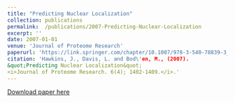 ```yaml
---
title: "Predicting Nuclear Localization"
collection: publications
permalink:  /publications/2007-Predicting-Nuclear-Localization 
excerpt: ''
date: 2007-01-01
venue: 'Journal of Proteome Research'
paperurl: 'https://link.springer.com/chapter/10.1007/978-3-540-78839-3_10'
citation: 'Hawkins, J., Davis, L. and Bod\'en, M., (2007).
&quot;Predicting Nuclear Localization&quot; 
<i>Journal of Proteome Research. 6(4); 1402-1409.</i>.'
---
```


[Download paper here](https://link.springer.com/chapter/10.1007/978-3-540-78839-3_10)

